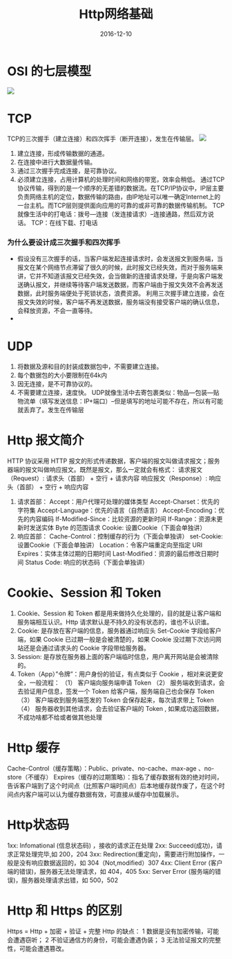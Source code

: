 ﻿---
title: Http网络基础
date: 2016-12-10
categories: "Android"
tags: "网络基础"
---
# OSI 的七层模型
![](http://oxr4g4c3v.bkt.clouddn.com/OSImodel.png)

# TCP
TCP的三次握手（建立连接）和四次挥手（断开连接），发生在传输层。
![](http://oxr4g4c3v.bkt.clouddn.com/TCPconnetion.png)
1. 建立连接，形成传输数据的通道。
2. 在连接中进行大数据量传输。
3. 通过三次握手完成连接，是可靠协议。
4. 必须建立连接，占用计算机的处理时间和网络的带宽，效率会稍低。
通过TCP协议传输，得到的是一个顺序的无差错的数据流。在TCP/IP协议中，IP层主要负责网络主机的定位，数据传输的路由，由IP地址可以唯一确定Internet上的一台主机。而TCP层则提供面向应用的可靠的或非可靠的数据传输机制。
TCP就像生活中的打电话：拨号—连接（发连接请求）–连接通路，然后双方说话。
TCP：在线下载、打电话
### 为什么要设计成三次握手和四次挥手
- 假设没有三次握手的话，当客户端发起连接请求时，会发送报文到服务端，当报文在某个网络节点滞留了很久的时候，此时报文已经失效，而对于服务端来讲，它并不知道该报文已经失效，会当做新的连接请求处理，于是向客户端发送确认报文，并继续等待客户端发送数据，而客户端由于报文失效不会再发送数据，此时服务端便处于死锁状态，浪费资源。
利用三次握手建立连接，会在报文失效的时候，客户端不再发送数据，服务端没有接受客户端的确认信息，会释放资源，不会一直等待。
- 
# UDP
1. 将数据及源和目的封装成数据包中，不需要建立连接。
2. 每个数据包的大小要限制在64k内
3. 因无连接，是不可靠协议的。
4. 不需要建立连接，速度快。
UDP就像生活中去寄包裹类似：物品—包装—贴物流单（填写发送信息：IP+端口）–但是填写的地址可能不存在，所以有可能就丢弃了。发生在传输层

# Http 报文简介
HTTP 协议采用 HTTP 报文的形式传递数据，客户端的报文叫做请求报文；服务器端的报文叫做响应报文。既然是报文，那么一定就会有格式：
请求报文（Request）: 请求头（首部） + 空行 + 请求内容
响应报文（Response）: 响应头（首部） + 空行 + 响应内容
1. 请求首部：
Accept：用户代理可处理的媒体类型
Accept-Charset：优先的字符集
Accept-Language：优先的语言（自然语言）
Accept-Encoding：优先的内容编码
If-Modified-Since：比较资源的更新时间
If-Range：资源未更新时发送实体 Byte 的范围请求
Cookie: 设置Cookie（下面会单独讲）
2. 响应首部：
Cache-Control：控制缓存的行为（下面会单独讲）
set-Cookie: 设置Cookie（下面会单独讲）
Location：令客户端重定向至指定 URI
Expires：实体主体过期的日期时间
Last-Modified：资源的最后修改日期时间
Status Code: 响应的状态码（下面会单独讲）


# Cookie、Session 和 Token
1. Cookie、Session 和 Token 都是用来做持久化处理的，目的就是让客户端和服务端相互认识。Http 请求默认是不持久的没有状态的，谁也不认识谁。
2. Cookie: 是存放在客户端的信息，服务器通过响应头 Set-Cookie 字段给客户端，如果 Cookie 已过期一般是会被清楚的，如果 Cookie 没过期下次访问网站还是会通过请求头的 Cookie 字段带给服务器。
3. Session: 是存放在服务器上面的客户端临时信息，用户离开网站是会被清除的。
4. Token（App）”令牌”：用户身份的验证，有点类似于 Cookie ，相对来说更安全，一般流程：
（1） 客户端向服务端申请 Token
（2） 服务端收到请求，会去验证用户信息，签发一个 Token 给客户端，服务端自己也会保存 Token
（3） 客户端收到服务端签发的 Token 会保存起来，每次请求带上 Token
（4） 服务器收到其他请求，会去验证客户端的 Token , 如果成功返回数据，不成功啥都不给或者做其他处理
# Http 缓存
Cache-Control（缓存策略）：Public、private、no-cache、max-age 、no-store（不缓存）
Expires（缓存的过期策略）：指名了缓存数据有效的绝对时间，告诉客户端到了这个时间点（比照客户端时间点）后本地缓存就作废了，在这个时间点内客户端可以认为缓存数据有效，可直接从缓存中加载展示。

# Http状态码
1xx: Infomational (信息状态码) ，接收的请求正在处理
2xx: Succeed(成功)，请求正常处理完毕,如 200，204
3xx: Redirection(重定向)，需要进行附加操作，一般是没有响应数据返回的，如 304（Not,modified）307
4xx: Client Error (客户端的错误)，服务器无法处理请求，如 404，405
5xx: Server Error (服务端的错误)，服务器处理请求出错，如 500，502

# Http 和 Https 的区别
Https = Http + 加密 + 验证 + 完整
Http 的缺点：
1 数据是没有加密传输，可能会遭遇窃听；
2 不验证通信方的身份，可能会遭遇伪装；
3 无法验证报文的完整性，可能会遭遇篡改。
